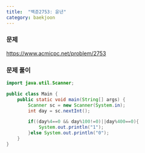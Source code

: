 ```yaml
---
title:  "백준2753: 윤년"
category: baekjoon
---
```




### 문제

https://www.acmicpc.net/problem/2753



### 문제 풀이

```java
import java.util.Scanner;

public class Main {
    public static void main(String[] args) {
        Scanner sc = new Scanner(System.in);
        int day = sc.nextInt();

        if((day%4==0 && day%100!=0)||day%400==0){
            System.out.println("1");
        }else System.out.println("0");
    }
}
```

